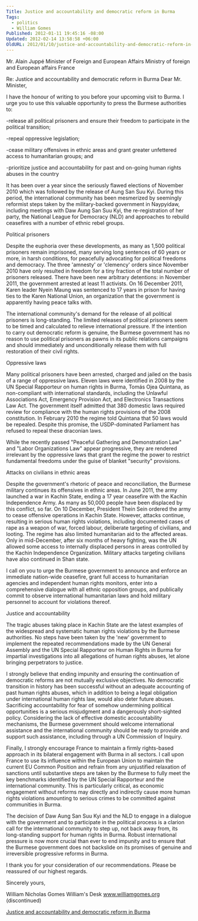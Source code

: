 ```yaml
---
Title: Justice and accountability and democratic reform in Burma
Tags:
  - politics
  - William Gomes
Published: 2012-01-11 19:45:16 -08:00
Updated: 2012-02-14 13:58:58 +06:00
OldURL: 2012/01/10/justice-and-accountability-and-democratic-reform-in-burma/
---
```


Mr. Alain Juppé
Minister of Foreign and European Affairs
Ministry of foreign and European affairs
France

Re: Justice and accountability and democratic reform in Burma
Dear Mr. Minister,

I have the honour of writing to you before your upcoming visit to Burma. I urge you to use this valuable opportunity to press the Burmese authorities to:

-release all political prisoners and ensure their freedom to participate in the political transition;

-repeal oppressive legislation;

-cease military offensives in ethnic areas and grant greater unfettered access to humanitarian groups; and

-prioritize justice and accountability for past and on-going human rights abuses in the country

It has been over a year since the seriously flawed elections of November 2010 which was followed by the release of Aung San Suu Kyi. During this period, the international community has been mesmerized by seemingly reformist steps taken by the military-backed government in Naypyidaw, including meetings with Daw Aung San Suu Kyi, the re-registration of her party, the National League for Democracy (NLD) and approaches to rebuild ceasefires with a number of ethnic rebel groups.

Political prisoners

Despite the euphoria over these developments, as many as 1,500 political prisoners remain imprisoned, many serving long sentences of 60 years or more, in harsh conditions, for peacefully advocating for political freedoms and democracy. The three 'amnesty' or 'clemency' orders since November 2010 have only resulted in freedom for a tiny fraction of the total number of prisoners released. There have been new arbitrary detentions: in November 2011, the government arrested at least 11 activists. On 16 December 2011, Karen leader Nyein Maung was sentenced to 17 years in prison for having ties to the Karen National Union, an organization that the government is apparently having peace talks with.

The international community's demand for the release of all political prisoners is long-standing. The limited releases of political prisoners seem to be timed and calculated to relieve international pressure. If the intention to carry out democratic reform is genuine, the Burmese government has no reason to use political prisoners as pawns in its public relations campaigns and should immediately and unconditionally release them with full restoration of their civil rights.

Oppressive laws

Many political prisoners have been arrested, charged and jailed on the basis of a range of oppressive laws. Eleven laws were identified in 2008 by the UN Special Rapporteur on human rights in Burma, Tomás Ojea Quintana, as non-compliant with international standards, including the Unlawful Associations Act, Emergency Provision Act, and Electronics Transactions Law Act. The government itself admitted that 380 domestic laws required review for compliance with the human rights provisions of the 2008 constitution. In February 2010 the regime told Quintana that 50 laws would be repealed. Despite this promise, the USDP-dominated Parliament has refused to repeal these draconian laws.

While the recently passed "Peaceful Gathering and Demonstration Law" and "Labor Organizations Law" appear progressive, they are rendered irrelevant by the oppressive laws that grant the regime the power to restrict fundamental freedoms under the guise of blanket "security" provisions.

Attacks on civilians in ethnic areas

Despite the government's rhetoric of peace and reconciliation, the Burmese military continues its offensives in ethnic areas. In June 2011, the army launched a war in Kachin State, ending a 17 year ceasefire with the Kachin Independence Army. As many as 50,000 people have been displaced by this conflict, so far. On 10 December, President Thein Sein ordered the army to cease offensive operations in Kachin State. However, attacks continue, resulting in serious human rights violations, including documented cases of rape as a weapon of war, forced labour, deliberate targeting of civilians, and looting. The regime has also limited humanitarian aid to the affected areas. Only in mid-December, after six months of heavy fighting, was the UN allowed some access to internally displaced persons in areas controlled by the Kachin Independence Organization. Military attacks targeting civilians have also continued in Shan state.

I call on you to urge the Burmese government to announce and enforce an immediate nation-wide ceasefire, grant full access to humanitarian agencies and independent human rights monitors, enter into a comprehensive dialogue with all ethnic opposition groups, and publically commit to observe international humanitarian laws and hold military personnel to account for violations thereof.

Justice and accountability

The tragic abuses taking place in Kachin State are the latest examples of the widespread and systematic human rights violations by the Burmese authorities. No steps have been taken by the 'new' government to implement the repeated recommendations made by the UN General Assembly and the UN Special Rapporteur on Human Rights in Burma for impartial investigations into all allegations of human rights abuses, let alone bringing perpetrators to justice.

I strongly believe that ending impunity and ensuring the continuation of democratic reforms are not mutually exclusive objectives. No democratic transition in history has been successful without an adequate accounting of past human rights abuses, which in addition to being a legal obligation under international human rights law, would also deter future abuses. Sacrificing accountability for fear of somehow undermining political opportunities is a serious misjudgment and a dangerously short-sighted policy. Considering the lack of effective domestic accountability mechanisms, the Burmese government should welcome international assistance and the international community should be ready to provide and support such assistance, including through a UN Commission of Inquiry.

Finally, I strongly encourage France to maintain a firmly rights-based approach in its bilateral engagement with Burma in all sectors. I call upon France to use its influence within the European Union to maintain the current EU Common Position and refrain from any unjustified relaxation of sanctions until substantive steps are taken by the Burmese to fully meet the key benchmarks identified by the UN Special Rapporteur and the international community. This is particularly critical, as economic engagement without reforms may directly and indirectly cause more human rights violations amounting to serious crimes to be committed against communities in Burma.

The decision of Daw Aung San Suu Kyi and the NLD to engage in a dialogue with the government and to participate in the political process is a clarion call for the international community to step up, not back away from, its long-standing support for human rights in Burma. Robust international pressure is now more crucial than ever to end impunity and to ensure that the Burmese government does not backslide on its promises of genuine and irreversible progressive reforms in Burma.

I thank you for your consideration of our recommendations. Please be reassured of our highest regards.

Sincerely yours,

William Nicholas Gomes
William's Desk
www.williamgomes.org (discontinued)

<a href='https://enblog.muktomona.com/wp-content/uploads/2012/01/Justice-and-accountability-and-democratic-reform-in-Burma.pdf'>Justice and accountability and democratic reform in Burma</a>
